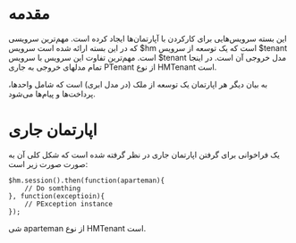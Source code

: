 # مقدمه

این بسته سرویس‌هایی برای کارکردن با آپارتمان‌ها ایجاد کرده است. مهم‌ترین سرویسی که در این بسته ارائه شده است سرویس $hm است که یک توسعه از سرویس $tenant است. مهم‌ترین تفاوت این سرویس با سرویس $tenant مدل خروجی آن است. در اینجا تمام مدلهای خروجی به جاری PTenant از نوع HMTenant است. 

به بیان دیگر هر اپارتمان یک توسعه از ملک (در مدل ابری) است که شامل واحد‌ها، پرداخت‌ها و پیام‌ها می‌شود.

# اپارتمان جاری

یک فراخوانی برای گرفتن اپارتمان جاری در نظر گرفته شده است که شکل کلی آن به صورت صورت زیر است:

	$hm.session().then(function(aparteman){
		// Do somthing
	}, function(exceptioin){
		// PException instance
	});

شی aparteman از نوع HMTenant است.
